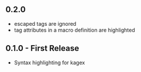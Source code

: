 ## 0.2.0
* escaped tags are ignored
* tag attributes in a macro definition are highlighted

## 0.1.0 - First Release
* Syntax highlighting for kagex
